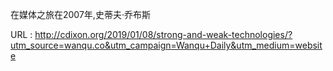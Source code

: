在媒体之旅在2007年,史蒂夫·乔布斯 
   
  URL : http://cdixon.org/2019/01/08/strong-and-weak-technologies/?utm_source=wanqu.co&utm_campaign=Wanqu+Daily&utm_medium=website